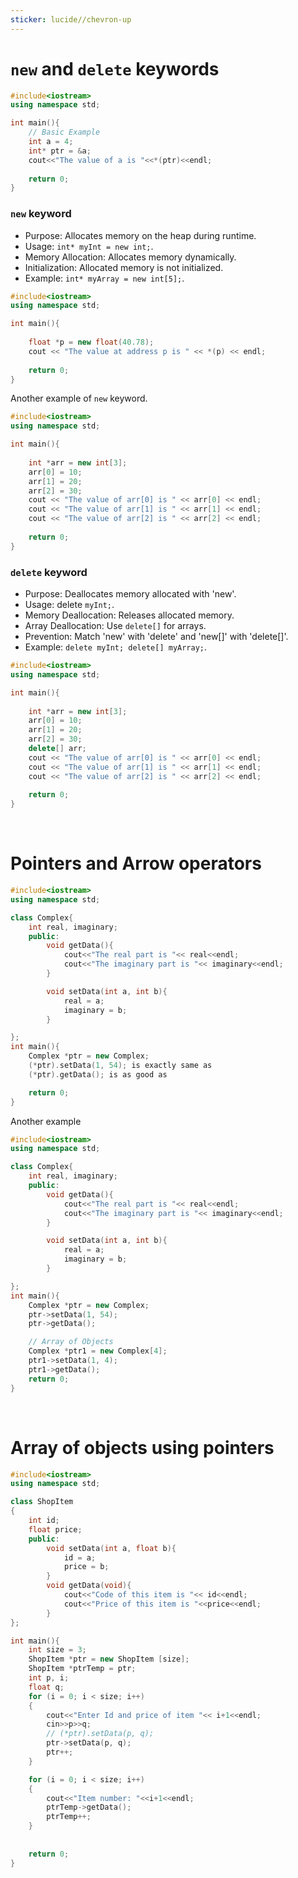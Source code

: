 ```yaml
---
sticker: lucide//chevron-up
---
```

# `new` and `delete` keywords

```cpp
#include<iostream>
using namespace std;

int main(){
    // Basic Example
    int a = 4;
    int* ptr = &a;
    cout<<"The value of a is "<<*(ptr)<<endl;
  
    return 0;
}

```

### `new` keyword

- Purpose: Allocates memory on the heap during runtime.
- Usage: `int* myInt = new int;`.
- Memory Allocation: Allocates memory dynamically.
- Initialization: Allocated memory is not initialized.
- Example: `int* myArray = new int[5];`.

```cpp
#include<iostream>
using namespace std;

int main(){
    
    float *p = new float(40.78);
    cout << "The value at address p is " << *(p) << endl;
    
    return 0;
}

```

Another example of `new` keyword.

```cpp
#include<iostream>
using namespace std;

int main(){
  
    int *arr = new int[3];
    arr[0] = 10;
    arr[1] = 20;
    arr[2] = 30;
    cout << "The value of arr[0] is " << arr[0] << endl;
    cout << "The value of arr[1] is " << arr[1] << endl;
    cout << "The value of arr[2] is " << arr[2] << endl;
   
    return 0;
}

```

### `delete` keyword

- Purpose: Deallocates memory allocated with 'new'.
- Usage: delete `myInt;`.
- Memory Deallocation: Releases allocated memory.
- Array Deallocation: Use `delete[]` for arrays.
- Prevention: Match 'new' with 'delete' and 'new[]' with 'delete[]'.
- Example: `delete myInt; delete[] myArray;`.


```cpp
#include<iostream>
using namespace std;

int main(){
  
    int *arr = new int[3];
    arr[0] = 10;
    arr[1] = 20;
    arr[2] = 30;
    delete[] arr;
    cout << "The value of arr[0] is " << arr[0] << endl;
    cout << "The value of arr[1] is " << arr[1] << endl;
    cout << "The value of arr[2] is " << arr[2] << endl;
   
    return 0;
}

```
<br>

# Pointers and Arrow operators

```cpp
#include<iostream>
using namespace std;

class Complex{
    int real, imaginary;
    public:
        void getData(){
            cout<<"The real part is "<< real<<endl;
            cout<<"The imaginary part is "<< imaginary<<endl;
        }

        void setData(int a, int b){
            real = a;
            imaginary = b;
        }

};
int main(){
    Complex *ptr = new Complex;
    (*ptr).setData(1, 54); is exactly same as
    (*ptr).getData(); is as good as 

    return 0;
}

```
Another example

```cpp
#include<iostream>
using namespace std;

class Complex{
    int real, imaginary;
    public:
        void getData(){
            cout<<"The real part is "<< real<<endl;
            cout<<"The imaginary part is "<< imaginary<<endl;
        }

        void setData(int a, int b){
            real = a;
            imaginary = b;
        }

};
int main(){
    Complex *ptr = new Complex;
    ptr->setData(1, 54);
    ptr->getData(); 

    // Array of Objects
    Complex *ptr1 = new Complex[4]; 
    ptr1->setData(1, 4); 
    ptr1->getData();
    return 0;
}

```

<br>

# Array of objects using pointers

```cpp
#include<iostream>
using namespace std;

class ShopItem
{
    int id;
    float price;
    public:
        void setData(int a, float b){
            id = a;
            price = b;
        }
        void getData(void){
            cout<<"Code of this item is "<< id<<endl;
            cout<<"Price of this item is "<<price<<endl;
        }
};

int main(){
    int size = 3;
    ShopItem *ptr = new ShopItem [size];
    ShopItem *ptrTemp = ptr;
    int p, i;
    float q;
    for (i = 0; i < size; i++)
    {
        cout<<"Enter Id and price of item "<< i+1<<endl;
        cin>>p>>q;
        // (*ptr).setData(p, q);
        ptr->setData(p, q);
        ptr++; 
    }

    for (i = 0; i < size; i++)
    {
        cout<<"Item number: "<<i+1<<endl;
        ptrTemp->getData();
        ptrTemp++;
    }
    
    
    return 0;
}

```
